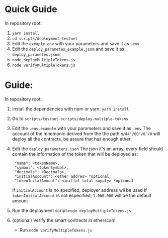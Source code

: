# Quick Guide

In repository root:

1. `yarn install`
2. `cd scripts/deployment-testnet`
3. Edit the `exmaple.env` with your parameters and save it as `.env`
4. Edit the `deploy_parametes_example.jsom` and save it as `deploy_parametes.jsom`
5. `node deployMultipleTokens.js`
6. `node verifyMultipleTokens.js`

# Guide:

In repository root:

1. Install the dependencies with npm or yarn: `yarn install`

2. Go to `scripts/testnet-scripts/deploy-multiple-tokens`

3. Edit the `.env.example` with your parameters and save it as `.env`
   The account of the mnemonic derived from the the path `m/44'/60'/0'/0` will deploy all the contracts, be assure that has enough ether

4. Edit the `deploy_parameters.json`
   The json it's an array, every field should contain the information of the token that will be deployed as:

   ```
    "name": <tokenName>,
    "symbol": <tokenSymbol>,
    "decimals": <Decimals>,
    "initialAccount": <ether addres> *optional
    "tokenInitalAmount": <initial total supply> *optional
   ```

   If `initialAccount` is no specified, deployer address wil be used
   If `tokenInitialAccount` is not especified, `1.000.000` will be the default amount

5. Run the deployment script:`node deployMultipleTokens.js`

6. (optional) Verify the smart contracts in etherscan!
   - Run `node verifyMultipleTokens.js`
